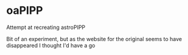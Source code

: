 # oaPIPP
Attempt at recreating astroPIPP

Bit of an experiment, but as the website for the original seems to have
disappeared I thought I'd have a go
